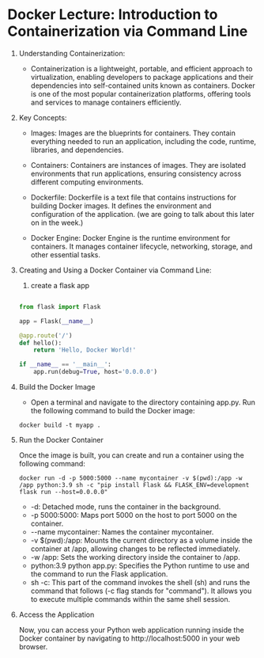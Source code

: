 # Docker Lecture: Introduction to Containerization via Command Line

1. Understanding Containerization:

    - Containerization is a lightweight, portable, and efficient approach to virtualization, enabling developers to package applications and their dependencies into self-contained units known as containers. Docker is one of the most popular containerization platforms, offering tools and services to manage containers efficiently.

2. Key Concepts:

    - Images: Images are the blueprints for containers. They contain everything needed to run an application, including the code, runtime, libraries, and dependencies.

    - Containers: Containers are instances of images. They are isolated environments that run applications, ensuring consistency across different computing environments.

    - Dockerfile: Dockerfile is a text file that contains instructions for building Docker images. It defines the environment and configuration of the application. (we are going to talk about this later on in the week.)

    - Docker Engine: Docker Engine is the runtime environment for containers. It manages container lifecycle, networking, storage, and other essential tasks.

3. Creating and Using a Docker Container via Command Line:


    1. create a flask app
    ```py

    from flask import Flask

    app = Flask(__name__)

    @app.route('/')
    def hello():
        return 'Hello, Docker World!'

    if __name__ == '__main__':
        app.run(debug=True, host='0.0.0.0')
    ```

2. Build the Docker Image
    - Open a terminal and navigate to the directory containing app.py. Run the following command to build the Docker image:

    ```
    docker build -t myapp .
    ```

3. Run the Docker Container

    Once the image is built, you can create and run a container using the following command:

    ```
    docker run -d -p 5000:5000 --name mycontainer -v $(pwd):/app -w /app python:3.9 sh -c "pip install Flask && FLASK_ENV=development flask run --host=0.0.0.0"
    ```
    - -d: Detached mode, runs the container in the background.
    - -p 5000:5000: Maps port 5000 on the host to port 5000 on the container.
    - --name mycontainer: Names the container mycontainer.
    - -v $(pwd):/app: Mounts the current directory as a volume inside the container at /app, allowing changes to be reflected immediately.
    - -w /app: Sets the working directory inside the container to /app.
    - python:3.9 python app.py: Specifies the Python runtime to use and the command to run the Flask application.
    - sh -c: This part of the command invokes the shell (sh) and runs the command that follows (-c flag stands for "command"). It allows you to execute multiple commands within the same shell session.


4. Access the Application

    Now, you can access your Python web application running inside the Docker container by navigating to http://localhost:5000 in your web browser.
